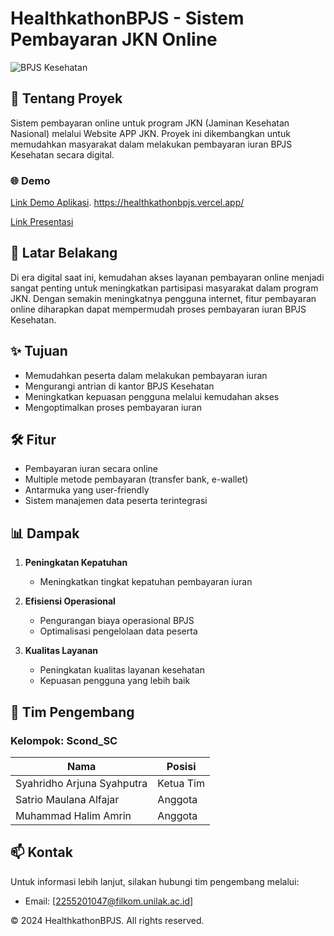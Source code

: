 # HealthkathonBPJS - Sistem Pembayaran JKN Online

![BPJS Kesehatan](https://img.shields.io/badge/BPJS-Kesehatan-blue)

## 📝 Tentang Proyek

Sistem pembayaran online untuk program JKN (Jaminan Kesehatan Nasional) melalui Website APP JKN. Proyek ini dikembangkan untuk memudahkan masyarakat dalam melakukan pembayaran iuran BPJS Kesehatan secara digital.

### 🌐 Demo
[Link Demo Aplikasi](https://healthkathonbpjs.vercel.app/).
https://healthkathonbpjs.vercel.app/

[Link Presentasi](https://docs.google.com/presentation/d/1P-ybeDMMGUeV8aGbAR8OvN72ZOcRXP-W/edit?usp=sharing&ouid=114786318036856399055&rtpof=true&sd=true)

## 🎯 Latar Belakang

Di era digital saat ini, kemudahan akses layanan pembayaran online menjadi sangat penting untuk meningkatkan partisipasi masyarakat dalam program JKN. Dengan semakin meningkatnya pengguna internet, fitur pembayaran online diharapkan dapat mempermudah proses pembayaran iuran BPJS Kesehatan.

## ✨ Tujuan

- Memudahkan peserta dalam melakukan pembayaran iuran
- Mengurangi antrian di kantor BPJS Kesehatan
- Meningkatkan kepuasan pengguna melalui kemudahan akses
- Mengoptimalkan proses pembayaran iuran

## 🛠️ Fitur

- Pembayaran iuran secara online
- Multiple metode pembayaran (transfer bank, e-wallet)
- Antarmuka yang user-friendly
- Sistem manajemen data peserta terintegrasi

## 📊 Dampak

1. **Peningkatan Kepatuhan**
   - Meningkatkan tingkat kepatuhan pembayaran iuran

2. **Efisiensi Operasional**
   - Pengurangan biaya operasional BPJS
   - Optimalisasi pengelolaan data peserta

3. **Kualitas Layanan**
   - Peningkatan kualitas layanan kesehatan
   - Kepuasan pengguna yang lebih baik

## 👥 Tim Pengembang

### Kelompok: Scond_SC

| Nama | Posisi |
|------|---------|
| Syahridho Arjuna Syahputra | Ketua Tim |
| Satrio Maulana Alfajar | Anggota |
| Muhammad Halim Amrin | Anggota |

## 📫 Kontak

Untuk informasi lebih lanjut, silakan hubungi tim pengembang melalui:
- Email: [2255201047@filkom.unilak.ac.id]

© 2024 HealthkathonBPJS. All rights reserved.
